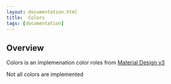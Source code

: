 ```yaml
---
layout: documentation.html
title:  Colors
tags: [documentation]
---
```


## Overview

Colors is an implemenation color roles from [Material Design v3](https://m3.material.io/styles/color/roles)

Not all colors are implemented
